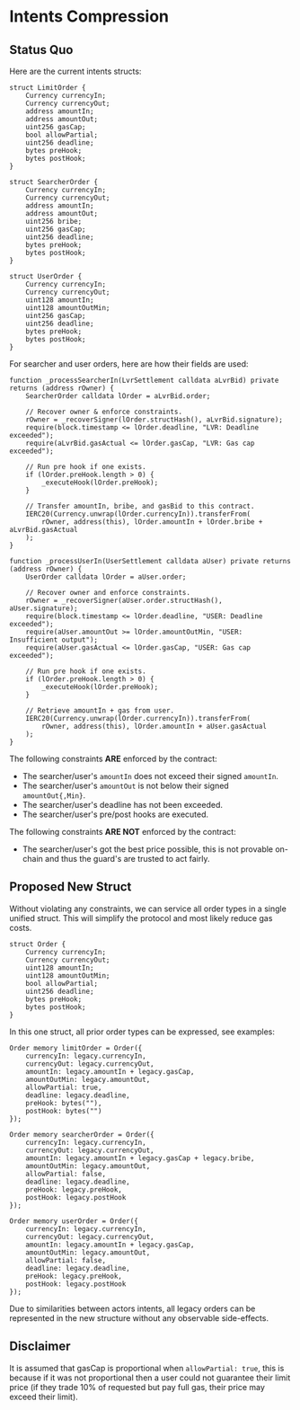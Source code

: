 # Intents Compression

## Status Quo

Here are the current intents structs:

```solidity
struct LimitOrder {
    Currency currencyIn;
    Currency currencyOut;
    address amountIn;
    address amountOut;
    uint256 gasCap;
    bool allowPartial;
    uint256 deadline;
    bytes preHook;
    bytes postHook;
}

struct SearcherOrder {
    Currency currencyIn;
    Currency currencyOut;
    address amountIn;
    address amountOut;
    uint256 bribe;
    uint256 gasCap;
    uint256 deadline;
    bytes preHook;
    bytes postHook;
}

struct UserOrder {
    Currency currencyIn;
    Currency currencyOut;
    uint128 amountIn;
    uint128 amountOutMin;
    uint256 gasCap;
    uint256 deadline;
    bytes preHook;
    bytes postHook;
}
```

For searcher and user orders, here are how their fields are used:

```solidity
function _processSearcherIn(LvrSettlement calldata aLvrBid) private returns (address rOwner) {
    SearcherOrder calldata lOrder = aLvrBid.order;

    // Recover owner & enforce constraints.
    rOwner = _recoverSigner(lOrder.structHash(), aLvrBid.signature);
    require(block.timestamp <= lOrder.deadline, "LVR: Deadline exceeded");
    require(aLvrBid.gasActual <= lOrder.gasCap, "LVR: Gas cap exceeded");

    // Run pre hook if one exists.
    if (lOrder.preHook.length > 0) {
        _executeHook(lOrder.preHook);
    }

    // Transfer amountIn, bribe, and gasBid to this contract.
    IERC20(Currency.unwrap(lOrder.currencyIn)).transferFrom(
        rOwner, address(this), lOrder.amountIn + lOrder.bribe + aLvrBid.gasActual
    );
}

function _processUserIn(UserSettlement calldata aUser) private returns (address rOwner) {
    UserOrder calldata lOrder = aUser.order;

    // Recover owner and enforce constraints.
    rOwner = _recoverSigner(aUser.order.structHash(), aUser.signature);
    require(block.timestamp <= lOrder.deadline, "USER: Deadline exceeded");
    require(aUser.amountOut >= lOrder.amountOutMin, "USER: Insufficient output");
    require(aUser.gasActual <= lOrder.gasCap, "USER: Gas cap exceeded");

    // Run pre hook if one exists.
    if (lOrder.preHook.length > 0) {
        _executeHook(lOrder.preHook);
    }

    // Retrieve amountIn + gas from user.
    IERC20(Currency.unwrap(lOrder.currencyIn)).transferFrom(
        rOwner, address(this), lOrder.amountIn + aUser.gasActual
    );
}
```

The following constraints **ARE** enforced by the contract:

- The searcher/user's `amountIn` does not exceed their signed `amountIn`.
- The searcher/user's `amountOut` is not below their signed `amountOut{,Min}`.
- The searcher/user's deadline has not been exceeded.
- The searcher/user's pre/post hooks are executed.

The following constraints **ARE NOT** enforced by the contract:

- The searcher/user's got the best price possible, this is not provable on-chain
  and thus the guard's are trusted to act fairly.

## Proposed New Struct

Without violating any constraints, we can service all order types in a single
unified struct. This will simplify the protocol and most likely reduce gas
costs.

```solidity
struct Order {
    Currency currencyIn;
    Currency currencyOut;
    uint128 amountIn;
    uint128 amountOutMin;
    bool allowPartial;
    uint256 deadline;
    bytes preHook;
    bytes postHook;
}
```

In this one struct, all prior order types can be expressed, see examples:

```solidity
Order memory limitOrder = Order({
    currencyIn: legacy.currencyIn,
    currencyOut: legacy.currencyOut,
    amountIn: legacy.amountIn + legacy.gasCap,
    amountOutMin: legacy.amountOut,
    allowPartial: true,
    deadline: legacy.deadline,
    preHook: bytes(""),
    postHook: bytes("")
});

Order memory searcherOrder = Order({
    currencyIn: legacy.currencyIn,
    currencyOut: legacy.currencyOut,
    amountIn: legacy.amountIn + legacy.gasCap + legacy.bribe,
    amountOutMin: legacy.amountOut,
    allowPartial: false,
    deadline: legacy.deadline,
    preHook: legacy.preHook,
    postHook: legacy.postHook
});

Order memory userOrder = Order({
    currencyIn: legacy.currencyIn,
    currencyOut: legacy.currencyOut,
    amountIn: legacy.amountIn + legacy.gasCap,
    amountOutMin: legacy.amountOut,
    allowPartial: false,
    deadline: legacy.deadline,
    preHook: legacy.preHook,
    postHook: legacy.postHook
});
```

Due to similarities between actors intents, all legacy orders can be represented
in the new structure without any observable side-effects.

## Disclaimer

It is assumed that gasCap is proportional when `allowPartial: true`, this is
because if it was not proportional then a user could not guarantee their limit
price (if they trade 10% of requested but pay full gas, their price may exceed
their limit).
